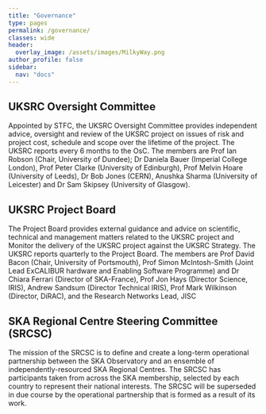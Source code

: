 ```yaml
---
title: "Governance"
type: pages
permalink: /governance/
classes: wide
header:
  overlay_image: /assets/images/MilkyWay.png
author_profile: false
sidebar: 
  nav: "docs"
---
```

## UKSRC Oversight Committee ##
<p>Appointed by STFC, the UKSRC Oversight Committee provides independent advice, oversight and review of the UKSRC project on issues of risk and project cost, schedule and scope over the lifetime of the project. The UKSRC reports every 6 months to the OsC. 
The members are Prof Ian Robson (Chair, University of Dundee); Dr Daniela Bauer (Imperial College London), Prof Peter Clarke (University of Edinburgh), Prof Melvin Hoare (University of Leeds), Dr Bob Jones (CERN), Anushka Sharma (University of Leicester) and Dr Sam Skipsey (University of Glasgow).  

## UKSRC Project Board ##
<p>The Project Board provides external guidance and advice on scientific, technical and management matters related to the UKSRC project and Monitor the delivery of the UKSRC project against the UKSRC Strategy. The UKSRC reports quarterly to the Project Board. 
The members are Prof David Bacon (Chair, University of Portsmouth), Prof Simon McIntosh-Smith (Joint Lead ExCALIBUR hardware and Enabling Software Programme) and Dr Chiara Ferrari (Director of SKA-France), Prof Jon Hays (Director Science, IRIS), Andrew Sandsum (Director Technical IRIS), Prof Mark Wilkinson (Director, DiRAC), and the Research Networks Lead, JISC   
  
## SKA Regional Centre Steering Committee (SRCSC) ##
The mission of the SRCSC is to define and create a long-term operational partnership between the SKA Observatory and an ensemble of independently-resourced SKA Regional Centres. The SRCSC has participants taken from across the SKA membership, selected by each country to represent their national interests. The SRCSC will be superseded in due course by the operational partnership that is formed as a result of its work.





